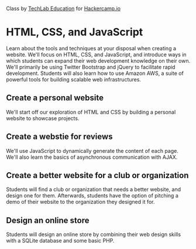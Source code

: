 Class by [TechLab Education](http://www.techlabeducation.com/) for [Hackercamp.io](https://hackercamp.io)

HTML, CSS, and JavaScript
======
Learn about the tools and techniques at your disposal when creating a website. We'll focus on HTML, CSS, and JavaScript, 
and introduce ways in which students can expand their web development knowledge on their own. We'll primarily 
be using Twitter Bootstrap and jQuery to facilitate rapid development. Students will also learn how to use 
Amazon AWS, a suite of powerful tools for building scalable web infrastructures.

Create a personal website
------
We'll start off our exploration of HTML and CSS by building a personal website to showcase projects.

Create a webstie for reviews
-------
We'll use JavaScript to dynamically generate the content of each page. We'll also learn the basics of 
asynchronous communication with AJAX.

Create a better website for a club or organization
-------
Students will find a club or organization that needs a better website, and design one for them. 
Afterwards, students have the option of pitching a demo of their website to the organization they designed it for.

Design an online store
-------
Students will design an online store by combining their web design skills with a SQLite database and some basic PHP.
